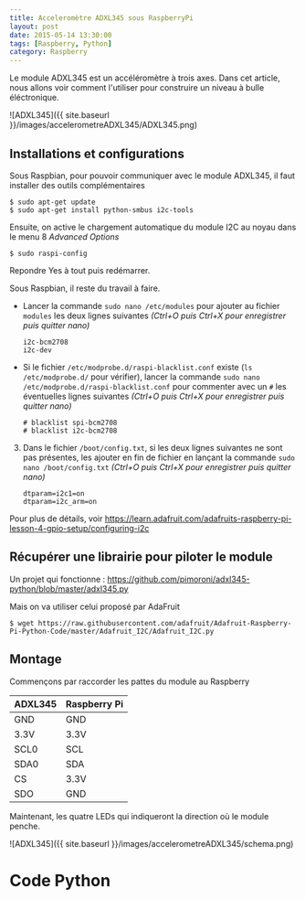 ```yaml
---
title: Acceleromètre ADXL345 sous RaspberryPi
layout: post
date: 2015-05-14 13:30:00
tags: [Raspberry, Python]
category: Raspberry
---
```


Le module ADXL345 est un accéléromètre à trois axes.
Dans cet article, nous allons voir comment l'utiliser pour construire un
niveau à bulle éléctronique.

![ADXL345]({{ site.baseurl }}/images/accelerometreADXL345/ADXL345.png)

## Installations et configurations

Sous Raspbian, pour pouvoir communiquer avec le module ADXL345,
il faut installer des outils complémentaires

```
$ sudo apt-get update
$ sudo apt-get install python-smbus i2c-tools
```

Ensuite, on active le chargement automatique du module I2C au noyau
dans le menu 8 *Advanced Options* 

```
$ sudo raspi-config
```

Repondre Yes à tout puis redémarrer.

Sous Raspbian, il reste du travail à faire.

- Lancer la commande `sudo nano /etc/modules` pour ajouter au fichier
  `modules` les deux lignes suivantes 
  *(Ctrl+O puis Ctrl+X pour enregistrer puis quitter nano)*

  ```
  i2c-bcm2708 
  i2c-dev
  ```
- Si le fichier `/etc/modprobe.d/raspi-blacklist.conf` existe 
  (`ls /etc/modprobe.d/` pour vérifier),
   lancer la commande `sudo nano /etc/modprobe.d/raspi-blacklist.conf` 
   pour commenter avec un `#` les éventuelles
   lignes suivantes 
   *(Ctrl+O puis Ctrl+X pour enregistrer puis quitter nano)*

   ```
   # blacklist spi-bcm2708
   # blacklist i2c-bcm2708
   ```
3. Dans le fichier `/boot/config.txt`, si les deux lignes suivantes ne sont pas présentes,
   les ajouter en fin de fichier en lançant la commande `sudo nano /boot/config.txt`
   *(Ctrl+O puis Ctrl+X pour enregistrer puis quitter nano)*

   ```
   dtparam=i2c1=on
   dtparam=i2c_arm=on
   ```

Pour plus de détails, voir https://learn.adafruit.com/adafruits-raspberry-pi-lesson-4-gpio-setup/configuring-i2c


## Récupérer une librairie pour piloter le module

Un projet qui fonctionne :
https://github.com/pimoroni/adxl345-python/blob/master/adxl345.py

Mais on va utiliser celui proposé par AdaFruit

```
$ wget https://raw.githubusercontent.com/adafruit/Adafruit-Raspberry-Pi-Python-Code/master/Adafruit_I2C/Adafruit_I2C.py
```


## Montage

Commençons par raccorder les pattes du module au Raspberry

ADXL345 | Raspberry Pi
--------|-------------
   GND  | GND
  3.3V  | 3.3V
  SCL0  | SCL
  SDA0  | SDA
    CS  | 3.3V
   SDO  | GND

Maintenant, les quatre LEDs qui indiqueront la direction où le module penche.

![ADXL345]({{ site.baseurl }}/images/accelerometreADXL345/schema.png)


# Code Python

